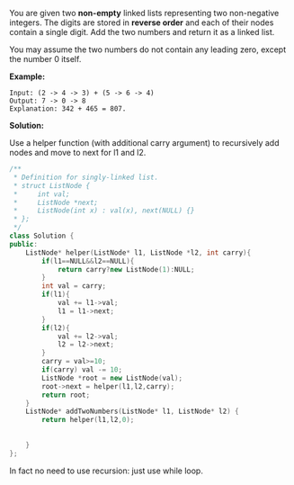 You are given two **non-empty** linked lists representing two non-negative integers. The digits are stored in **reverse order** and each of their nodes contain a single digit. Add the two numbers and return it as a linked list.

You may assume the two numbers do not contain any leading zero, except the number 0 itself.

**Example:**

```
Input: (2 -> 4 -> 3) + (5 -> 6 -> 4)
Output: 7 -> 0 -> 8
Explanation: 342 + 465 = 807.
```



**Solution:**

Use a helper function (with additional carry argument) to recursively add nodes and move to next for l1 and l2.

```c++
/**
 * Definition for singly-linked list.
 * struct ListNode {
 *     int val;
 *     ListNode *next;
 *     ListNode(int x) : val(x), next(NULL) {}
 * };
 */
class Solution {
public:
    ListNode* helper(ListNode* l1, ListNode *l2, int carry){
        if(l1==NULL&&l2==NULL){
            return carry?new ListNode(1):NULL;
        }
        int val = carry;
        if(l1){
            val += l1->val;
            l1 = l1->next;
        }
        if(l2){
            val += l2->val;
            l2 = l2->next;
        }
        carry = val>=10;
        if(carry) val -= 10;
        ListNode *root = new ListNode(val);
        root->next = helper(l1,l2,carry);
        return root;
    }
    ListNode* addTwoNumbers(ListNode* l1, ListNode* l2) {
        return helper(l1,l2,0);
        
        
    }
};
```

In fact no need to use recursion: just use while loop.